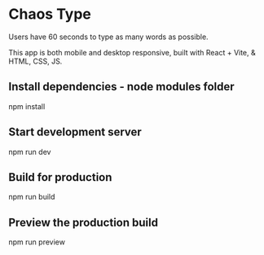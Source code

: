 # Chaos Type

Users have 60 seconds to type as many words as possible. 

This app is both mobile and desktop responsive, built with React + Vite, & HTML, CSS, JS. 

## Install dependencies - node modules folder
npm install

## Start development server
npm run dev

## Build for production
npm run build

## Preview the production build
npm run preview
